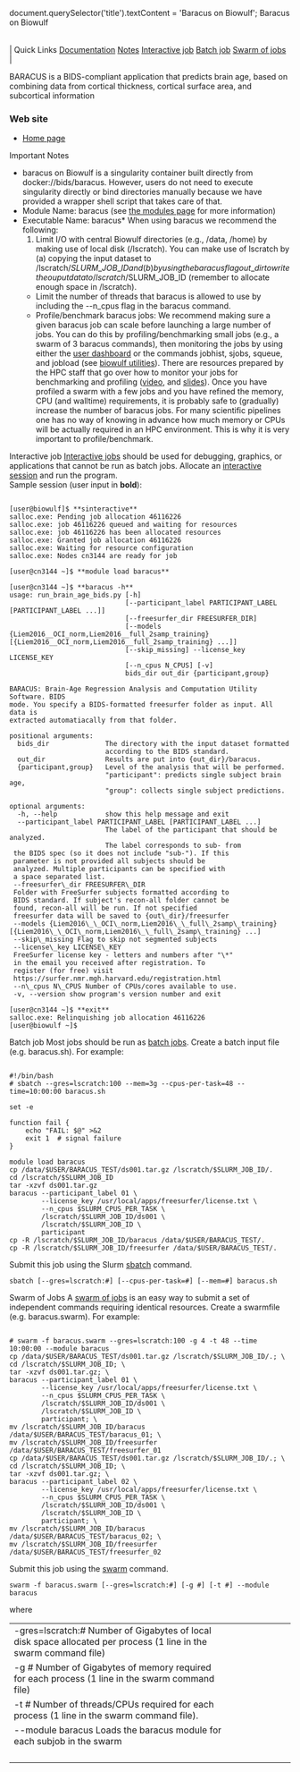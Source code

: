 

document.querySelector('title').textContent = 'Baracus on Biowulf';
Baracus on Biowulf


|  |
| --- |
| 
Quick Links
[Documentation](#doc)
[Notes](#notes)
[Interactive job](#int) 
[Batch job](#sbatch) 
[Swarm of jobs](#swarm) 
 |



BARACUS is a BIDS-compliant application that predicts brain age, based on combining data from cortical thickness, cortical surface area, and subcortical information



### Web site


* [Home page](https://github.com/BIDS-Apps/baracus)


Important Notes
* baracus on Biowulf is a singularity container built directly from docker://bids/baracus. However, users do not need to execute singularity directly or bind directories manually because we have provided a wrapper shell script that takes care of that. 
* Module Name: baracus (see [the modules page](/apps/modules.html) for more information)
* Executable Name: baracus* When using baracus we recommend the following:
	1. Limit I/O with central Biowulf directories (e.g., /data, /home) by making use of local disk (/lscratch). You can make use of lscratch by (a) copying the input dataset to /lscratch/$SLURM\_JOB\_ID and (b) by using the baracus flag out\_dir to write the ouput data to /lscratch/$SLURM\_JOB\_ID (remember to allocate enough space in /lscratch).
	* Limit the number of threads that baracus is allowed to use by including the --n\_cpus flag in the baracus command.
	* Profile/benchmark baracus jobs: We recommend making sure a given baracus job can scale before launching a large number of jobs. You can do this by profiling/benchmarking small jobs (e.g., a swarm of 3 baracus commands), then monitoring the jobs by using either the [user dashboard](https://hpc.nih.gov/dashboard/) or the commands jobhist, sjobs, squeue, and jobload (see [biowulf utilities](https://hpc.nih.gov/docs/biowulf_tools.html)). There are resources prepared by the HPC staff that go over how to monitor your jobs for benchmarking and profiling ([video](https://youtu.be/fLMJ8-t5bm4), and [slides](https://hpc.nih.gov/training/handouts/Effective_batch_system.pdf)). Once you have profiled a swarm with a few jobs and you have refined the memory, CPU (and walltime) requirements, it is probably safe to (gradually) increase the number of baracus jobs. For many scientific pipelines one has no way of knowing in advance how much memory or CPUs will be actually required in an HPC environment. This is why it is very important to profile/benchmark.



Interactive job
[Interactive jobs](/docs/userguide.html#int) should be used for debugging, graphics, or applications that cannot be run as batch jobs.
Allocate an [interactive session](/docs/userguide.html#int) and run the program.   
Sample session (user input in **bold**):



```

[user@biowulf]$ **sinteractive**
salloc.exe: Pending job allocation 46116226
salloc.exe: job 46116226 queued and waiting for resources
salloc.exe: job 46116226 has been allocated resources
salloc.exe: Granted job allocation 46116226
salloc.exe: Waiting for resource configuration
salloc.exe: Nodes cn3144 are ready for job

[user@cn3144 ~]$ **module load baracus**

[user@cn3144 ~]$ **baracus -h**
usage: run_brain_age_bids.py [-h]
                             [--participant_label PARTICIPANT_LABEL [PARTICIPANT_LABEL ...]]
                             [--freesurfer_dir FREESURFER_DIR]
                             [--models {Liem2016__OCI_norm,Liem2016__full_2samp_training} [{Liem2016__OCI_norm,Liem2016__full_2samp_training} ...]]
                             [--skip_missing] --license_key LICENSE_KEY
                             [--n_cpus N_CPUS] [-v]
                             bids_dir out_dir {participant,group}

BARACUS: Brain-Age Regression Analysis and Computation Utility Software. BIDS
mode. You specify a BIDS-formatted freesurfer folder as input. All data is
extracted automatiacally from that folder.

positional arguments:
  bids_dir              The directory with the input dataset formatted
                        according to the BIDS standard.
  out_dir               Results are put into {out_dir}/baracus.
  {participant,group}   Level of the analysis that will be performed.
                        "participant": predicts single subject brain age,
                        "group": collects single subject predictions.

optional arguments:
  -h, --help            show this help message and exit
  --participant_label PARTICIPANT_LABEL [PARTICIPANT_LABEL ...]
                        The label of the participant that should be analyzed.
                        The label corresponds to sub- from
 the BIDS spec (so it does not include "sub-"). If this
 parameter is not provided all subjects should be
 analyzed. Multiple participants can be specified with
 a space separated list.
 --freesurfer\_dir FREESURFER\_DIR
 Folder with FreeSurfer subjects formatted according to
 BIDS standard. If subject's recon-all folder cannot be
 found, recon-all will be run. If not specified
 freesurfer data will be saved to {out\_dir}/freesurfer
 --models {Liem2016\_\_OCI\_norm,Liem2016\_\_full\_2samp\_training} [{Liem2016\_\_OCI\_norm,Liem2016\_\_full\_2samp\_training} ...]
 --skip\_missing Flag to skip not segmented subjects
 --license\_key LICENSE\_KEY
 FreeSurfer license key - letters and numbers after "\*"
 in the email you received after registration. To
 register (for free) visit
 https://surfer.nmr.mgh.harvard.edu/registration.html
 --n\_cpus N\_CPUS Number of CPUs/cores available to use.
 -v, --version show program's version number and exit

[user@cn3144 ~]$ **exit**
salloc.exe: Relinquishing job allocation 46116226
[user@biowulf ~]$

```


Batch job
Most jobs should be run as [batch jobs](/docs/userguide.html#submit).
Create a batch input file (e.g. baracus.sh). For example:



```

#!/bin/bash
# sbatch --gres=lscratch:100 --mem=3g --cpus-per-task=48 --time=10:00:00 baracus.sh

set -e

function fail {
    echo "FAIL: $@" >&2
    exit 1  # signal failure
}

module load baracus
cp /data/$USER/BARACUS_TEST/ds001.tar.gz /lscratch/$SLURM_JOB_ID/.
cd /lscratch/$SLURM_JOB_ID
tar -xzvf ds001.tar.gz
baracus --participant_label 01 \
        --license_key /usr/local/apps/freesurfer/license.txt \
        --n_cpus $SLURM_CPUS_PER_TASK \
        /lscratch/$SLURM_JOB_ID/ds001 \
        /lscratch/$SLURM_JOB_ID \
        participant
cp -R /lscratch/$SLURM_JOB_ID/baracus /data/$USER/BARACUS_TEST/.
cp -R /lscratch/$SLURM_JOB_ID/freesurfer /data/$USER/BARACUS_TEST/.

```

Submit this job using the Slurm [sbatch](/docs/userguide.html) command.



```
sbatch [--gres=lscratch:#] [--cpus-per-task=#] [--mem=#] baracus.sh
```

Swarm of Jobs 
A [swarm of jobs](/apps/swarm.html) is an easy way to submit a set of independent commands requiring identical resources.
Create a swarmfile (e.g. baracus.swarm). For example:



```

# swarm -f baracus.swarm --gres=lscratch:100 -g 4 -t 48 --time 10:00:00 --module baracus
cp /data/$USER/BARACUS_TEST/ds001.tar.gz /lscratch/$SLURM_JOB_ID/.; \
cd /lscratch/$SLURM_JOB_ID; \
tar -xzvf ds001.tar.gz; \
baracus --participant_label 01 \
        --license_key /usr/local/apps/freesurfer/license.txt \
        --n_cpus $SLURM_CPUS_PER_TASK \
        /lscratch/$SLURM_JOB_ID/ds001 \
        /lscratch/$SLURM_JOB_ID \
        participant; \
mv /lscratch/$SLURM_JOB_ID/baracus /data/$USER/BARACUS_TEST/baracus_01; \
mv /lscratch/$SLURM_JOB_ID/freesurfer /data/$USER/BARACUS_TEST/freesurfer_01
cp /data/$USER/BARACUS_TEST/ds001.tar.gz /lscratch/$SLURM_JOB_ID/.; \
cd /lscratch/$SLURM_JOB_ID; \
tar -xzvf ds001.tar.gz; \
baracus --participant_label 02 \
        --license_key /usr/local/apps/freesurfer/license.txt \
        --n_cpus $SLURM_CPUS_PER_TASK \
        /lscratch/$SLURM_JOB_ID/ds001 \
        /lscratch/$SLURM_JOB_ID \
        participant; \
mv /lscratch/$SLURM_JOB_ID/baracus /data/$USER/BARACUS_TEST/baracus_02; \
mv /lscratch/$SLURM_JOB_ID/freesurfer /data/$USER/BARACUS_TEST/freesurfer_02

```

Submit this job using the [swarm](/apps/swarm.html) command.



```
swarm -f baracus.swarm [--gres=lscratch:#] [-g #] [-t #] --module baracus
```

where


|  |  |  |  |  |  |  |  |
| --- | --- | --- | --- | --- | --- | --- | --- |
| -gres=lscratch:*#*  Number of Gigabytes of local disk space allocated per process (1 line in the swarm command file)
 | -g *#*  Number of Gigabytes of memory required for each process (1 line in the swarm command file)
 | -t *#* Number of threads/CPUs required for each process (1 line in the swarm command file).
 | --module baracus Loads the baracus module for each subjob in the swarm 
 | |
 | |
 | |
 | |








